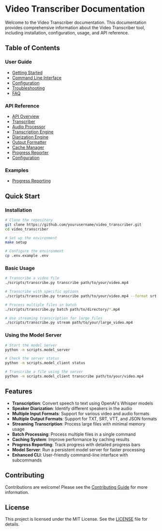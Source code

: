 # Video Transcriber Documentation

Welcome to the Video Transcriber documentation. This documentation provides comprehensive information about the Video Transcriber tool, including installation, configuration, usage, and API reference.

## Table of Contents

### User Guide
- [Getting Started](user_guide/index.md)
- [Command Line Interface](user_guide/cli.md)
- [Configuration](user_guide/index.md#configuration)
- [Troubleshooting](user_guide/index.md#troubleshooting)
- [FAQ](user_guide/index.md#faq)

### API Reference
- [API Overview](api/index.md)
- [Transcriber](api/index.md#transcriber)
- [Audio Processor](api/index.md#audio-processor)
- [Transcription Engine](api/index.md#transcription-engine)
- [Diarization Engine](api/index.md#diarization-engine)
- [Output Formatter](api/index.md#output-formatter)
- [Cache Manager](api/index.md#cache-manager)
- [Progress Reporter](api/index.md#progress-reporter)
- [Configuration](api/index.md#configuration)

### Examples
- [Progress Reporting](examples/progress_reporting.md)

## Quick Start

### Installation

```bash
# Clone the repository
git clone https://github.com/yourusername/video_transcriber.git
cd video_transcriber

# Set up the environment
make setup

# Configure the environment
cp .env.example .env
```

### Basic Usage

```bash
# Transcribe a video file
./scripts/transcribe.py transcribe path/to/your/video.mp4

# Transcribe with specific options
./scripts/transcribe.py transcribe path/to/your/video.mp4 --format srt --model medium --diarize

# Process multiple files in batch
./scripts/transcribe.py batch path/to/directory/*.mp4

# Use streaming transcription for large files
./scripts/transcribe.py stream path/to/your/large_video.mp4
```

### Using the Model Server

```bash
# Start the model server
python -m scripts.model_server

# Check the server status
python -m scripts.model_client status

# Transcribe a file using the server
python -m scripts.model_client transcribe path/to/your/video.mp4
```

## Features

- **Transcription**: Convert speech to text using OpenAI's Whisper models
- **Speaker Diarization**: Identify different speakers in the audio
- **Multiple Input Formats**: Support for various video and audio formats
- **Multiple Output Formats**: Support for TXT, SRT, VTT, and JSON formats
- **Streaming Transcription**: Process large files with minimal memory usage
- **Batch Processing**: Process multiple files in a single command
- **Caching System**: Improve performance by caching results
- **Progress Reporting**: Track progress with detailed progress bars
- **Model Server**: Run a persistent model server for faster processing
- **Enhanced CLI**: User-friendly command-line interface with subcommands

## Contributing

Contributions are welcome! Please see the [Contributing Guide](../README.md#contributing) for more information.

## License

This project is licensed under the MIT License. See the [LICENSE](../README.md#license) file for details. 